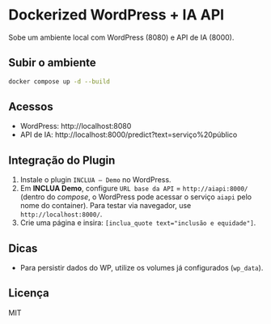 # Dockerized WordPress + IA API

Sobe um ambiente local com WordPress (8080) e API de IA (8000).

## Subir o ambiente
```bash
docker compose up -d --build
```

## Acessos
- WordPress: http://localhost:8080
- API de IA: http://localhost:8000/predict?text=serviço%20público

## Integração do Plugin
1. Instale o plugin `INCLUA – Demo` no WordPress.
2. Em **INCLUA Demo**, configure `URL base da API` = `http://aiapi:8000/` (dentro do *compose*, o WordPress pode acessar o serviço `aiapi` pelo nome do container). Para testar via navegador, use `http://localhost:8000/`.
3. Crie uma página e insira: `[inclua_quote text="inclusão e equidade"]`.

## Dicas
- Para persistir dados do WP, utilize os volumes já configurados (`wp_data`).

## Licença
MIT
